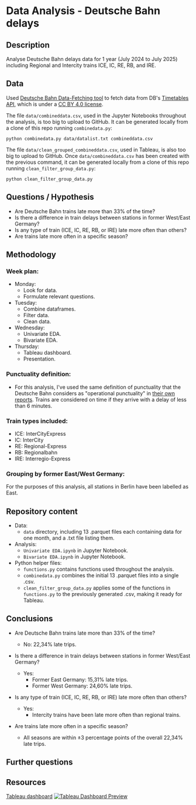 # Data Analysis - Deutsche Bahn delays

## Description
Analyse Deutsche Bahn delays data for 1 year (July 2024 to July 2025) including Regional and Intercity trains ICE, IC, RE, RB, and IRE.

## Data
Used [Deutsche Bahn Data-Fetching tool](https://github.com/piebro/deutsche-bahn-data) to fetch data from DB's [Timetables API](https://developers.deutschebahn.com/db-api-marketplace/apis/product/timetables), which is under a [CC BY 4.0 license](https://creativecommons.org/licenses/by/4.0/).

The file `data/combineddata.csv`, used in the Jupyter Notebooks throughout the analysis, is too big to upload to GitHub. It can be generated locally from a clone of this repo running `combinedata.py`:
````
python combinedata.py data/datalist.txt combineddata.csv
````

The file `data/clean_grouped_combineddata.csv`, used in Tableau, is also too big to upload to GitHub. Once `data/combineddata.csv` has been created with the previous command, it can be generated locally from a clone of this repo running `clean_filter_group_data.py`:
````
python clean_filter_group_data.py
````

## Questions / Hypothesis
- Are Deutsche Bahn trains late more than 33% of the time?
- Is there a difference in train delays between stations in former West/East Germany?
- Is any type of train (ICE, IC, RE, RB, or IRE) late more often than others?
- Are trains late more often in a specific season?

## Methodology
### Week plan:
- Monday: 
  - Look for data.
  - Formulate relevant questions.
- Tuesday:
  - Combine dataframes.
  - Filter data.
  - Clean data.
- Wednesday:
  - Univariate EDA.
  - Bivariate EDA.
- Thursday:
  - Tableau dashboard.
  - Presentation.

### Punctuality definition:
- For this analysis, I've used the same definition of punctuality that the Deutsche Bahn considers as "operational punctuality" in [their own reports](https://www.deutschebahn.com/de/konzern/konzernprofil/zahlen_fakten/puenktlichkeitswerte-6878476#). Trains are considered on time if they arrive with a delay of less than 6 minutes.

### Train types included:
- ICE: InterCityExpress
- IC: InterCity
- RE: Regional-Express
- RB: Regionalbahn
- IRE: Interregio-Express

### Grouping by former East/West Germany:
For the purposes of this analysis, all stations in Berlin have been labelled as East.

## Repository content
- Data:
  - `data` directory, including 13 .parquet files each containing data for one month, and a .txt file listing them.
- Analysis:
  - `Univariate EDA.ipynb` in Jupyter Notebook.
  - `Bivariate EDA.ipynb` in Jupyter Notebook.
- Python helper files:
  - `functions.py` contains functions used throughout the analysis.
  - `combinedata.py` combines the initial 13 .parquet files into a single .csv.
  - `clean_filter_group_data.py` applies some of the functions in `functions.py` to the previously generated .csv, making it ready for Tableau.

## Conclusions

- Are Deutsche Bahn trains late more than 33% of the time?
  - No: 22,34% late trips.

- Is there a difference in train delays between stations in former West/East Germany?
  - Yes:
    - Former East Germany: 15,31% late trips.
    - Former West Germany: 24,60% late trips.

- Is any type of train (ICE, IC, RE, RB, or IRE) late more often than others?
  - Yes:
    - Intercity trains have been late more often than regional trains.

- Are trains late more often in a specific season?
  - All seasons are within ±3 percentage points of the overall 22,34% late trips.


## Further questions

## Resources
[Tableau dashboard](https://public.tableau.com/views/DA-Deutsche-Bahn-delays/DA-DeutscheBahndelays)
[![Tableau Dashboard Preview](https://public.tableau.com/static/images/DA/DA-Deutsche-Bahn-delays/DA-DeutscheBahndelays/1.png)](https://public.tableau.com/views/DA-Deutsche-Bahn-delays/DA-DeutscheBahndelays)